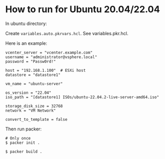 # How to run for Ubuntu 20.04/22.04
                                 
In ubuntu directory:

Create `variables.auto.pkrvars.hcl`. See variables.pkr.hcl.

Here is an example:

```
vcenter_server = "vcenter.example.com"
username = "administrator@vsphere.local"
password = "Passw0rd!"

host = "192.168.1.100"  # ESXi host
datastore = "datastore1"

vm_name = "ubuntu-server"

os_version = "22.04"
iso_path = "[datastore1] ISOs/ubuntu-22.04.2-live-server-amd64.iso"

storage_disk_size = 32768
network = "VM Network"

convert_to_template = false
```

Then run packer:

    # Only once
    $ packer init .
    
    $ packer build .
